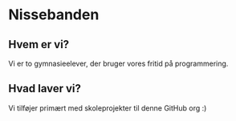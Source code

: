 # Nissebanden
## Hvem er vi?
Vi er to gymnasieelever, der bruger vores fritid på programmering.

## Hvad laver vi?
Vi tilføjer primært med skoleprojekter til denne GitHub org :)

